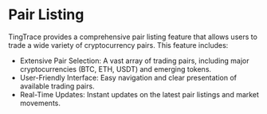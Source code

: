 # Pair Listing

TingTrace provides a comprehensive pair listing feature that allows users to trade a wide variety of cryptocurrency pairs. This feature includes:

* Extensive Pair Selection: A vast array of trading pairs, including major cryptocurrencies (BTC, ETH, USDT) and emerging tokens.
* User-Friendly Interface: Easy navigation and clear presentation of available trading pairs.
* Real-Time Updates: Instant updates on the latest pair listings and market movements.
